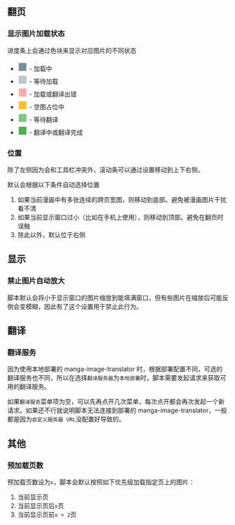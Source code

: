 ## 翻页

### 显示图片加载状态

进度条上会通过色块来显示对应图片的不同状态

- <font color=#7a909a size=5>■</font> - 加载中
- <font color=#bcc7cc size=5>■</font> - 等待加载
- <font color=#ffaaaa size=5>■</font> - 加载或翻译出错
- <font color=#fbc02d size=5>■</font> - 空图占位中
- <font color=#81c784 size=5>■</font> - 等待翻译
- <font color=#4caf50 size=5>■</font> - 翻译中或翻译完成

### 位置

除了左侧因为会和工具栏冲突外，滚动条可以通过设置移动到上下右侧。

默认会根据以下条件自动选择位置

1. 如果当前漫画中有多张连续的跨页宽图，则移动到底部。避免被漫画图片干扰看不清
1. 如果当前显示窗口过小（比如在手机上使用），则移动到顶部。避免在翻页时误触
1. 除此以外，默认位于右侧

## 显示

### 禁止图片自动放大

脚本默认会将小于显示窗口的图片缩放到能填满窗口，但有些图片在缩放后可能反倒会变模糊，因此有了这个设置用于禁止此行为。

## 翻译

### 翻译服务

因为使用本地部署的 manga-image-translator 时，根据部署配置不同，可选的翻译服务也不同，所以在选择`翻译服务器`为`本地部署`时，脚本需要发起请求来获取可用的翻译服务。

如果`翻译服务`菜单项为空，可以先再点开几次菜单，每次点开都会再次发起一个新请求。如果还不行就说明脚本无法连接到部署的 manga-image-translator，一般都是因为`自定义服务器 URL`没配置好导致的。

## 其他

### 预加载页数

预加载页数设为`x`，脚本会默认按照如下优先级加载指定页上的图片：

1. 当前显示页
1. 当前显示页后`x`页
1. 当前显示页前`x ÷ 2`页
